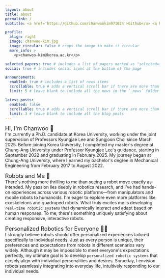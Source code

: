 ```yaml
---
layout: about
title: about
permalink: /
subtitle: <a href='https://github.com/chanwookim971024'>Github</a> <a href='https://scholar.google.com/citations?hl=en&user=jPgWvHAAAAAJ'>Google Scholar</a> <a href='#'>CV</a> <a href='https://www.linkedin.com/in/chanwoo-kim-042b102a4/?utm_source=share&utm_campaign=share_via&utm_content=profile&utm_medium=ios_app'>LinkedIn</a>

profile:
  align: right
  image: chanwoo-kim.jpg
  image_circular: false # crops the image to make it circular
  more_info: >
    <p>chanwoo-kim@korea.ac.kr</p>

selected_papers: true # includes a list of papers marked as "selected={true}"
social: true # includes social icons at the bottom of the page

announcements:
  enabled: true # includes a list of news items
  scrollable: true # adds a vertical scroll bar if there are more than 3 news items
  limit: 5 # leave blank to include all the news in the `_news` folder

latest_posts:
  enabled: false
  scrollable: true # adds a vertical scroll bar if there are more than 3 new posts items
  limit: 3 # leave blank to include all the blog posts
---
```

<span style='font-size: 1.3em;'>Hi, I'm Chanwoo 👋</span><br>
I'm currently a Ph.D. candidate at Korea University, working under the joint supervision of Professors Kyungjae Lee and Sungjoon Choi since March 2025. Before joining Korea University, I completed my master's degree at Chung-Ang University under Professor Kyungjae Lee's guidance, starting in September 2022 and graduating in February 2025. My journey began at Chung-Ang University, where I earned my bachelor's degree in Mechanical Engineering from February 2017 to August 2022.

<span style='font-size: 1.3em;'>Robots and Me 🦾</span><br>
There's nothing more thrilling to me than seeing a robot move exactly as intended. My passion lies deeply in robotics research, and I've had hands-on experiences across various robotic platforms—from manipulators and mobile robots to humanoids. I'm eager to explore even more platforms like exoskeletons and quadruped robots. What truly excites me is developing `real-time robotic systems` that dynamically interact and adapt based on human responses. To me, there's something uniquely satisfying about creating responsive, interactive robots.

<span style='font-size: 1.3em;'>Personalized Robotics for Everyone 🤖✨</span><br>
I strongly believe robots should offer personalized experiences tailored specifically to individual needs. Just as every person is unique, their preferences and expectations from robots in different scenarios vary widely. Although it may be impossible to meet everyone's expectations perfectly, my ultimate goal is to develop `personalized robotic systems` that closely align with individual personalities and desires. Someday, I envision robots seamlessly integrating into everyday life, intuitively responding to our individual needs.
